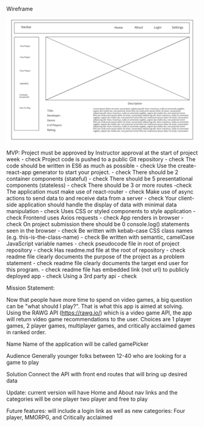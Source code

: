 Wireframe

![Wireframe](https://raw.githubusercontent.com/Jiaxi-Wu-Dev/pick-a-game/master/src/assets/Wireframe.png)

MVP:
Project must be approved by Instructor approval at the start of project week - check
Project code is pushed to a public Git repository - check 
The code should be written in ES6 as much as possible - check 
Use the create-react-app generator to start your project. - check 
There should be 2 container components (stateful) - check 
There should be 5 presentational components (stateless) - check 
There should be 3 or more routes -check
The application must make use of react-router - check
Make use of async actions to send data to and receive data from a server  - check 
Your client-side application should handle the display of data with minimal data manipulation - check
 Uses CSS or styled components to style application - check
 Frontend uses Axios requests - check
 App renders in browser - check
On project submission there should be 0 console.log() statements seen in the browser - check 
Be written with kebab-case CSS class names (e.g. this-is-the-class-name) - check
Be written with semantic, camelCase JavaScript variable names - check
pseudocode file in root of project repository - check 
 Has readme.md file at the root of repository - check
 readme file clearly documents the purpose of the project as a problem statement - check
 readme file clearly documents the target end user for this program. - check
 readme file has embedded link (not url) to publicly deployed app - check
Using a 3rd party api - check  

Mission Statement:

Now that people have more time to spend on video games, a big question can be "what should I play?". That is what this app is aimed at solving. Using the RAWG API (https://rawg.io/) which is a video game API, the app will return video game recommendations to the user. Choices are 1 player games, 2 player games, multiplayer games, and critically acclaimed games in ranked order.  

Name 
Name of the application will be called gamePicker

Audience
Generally younger folks between 12-40 who are looking for a game to play

Solution
Connect the API with front end routes that will bring up desired data 

Update:
current version will have Home and About nav links and the categories will be one player two player and free to play

Future features:
will include a login link as well as new categories: Four player, MMORPG, and Critically acclaimed 